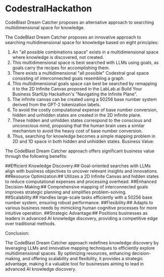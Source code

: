 # CodestralHackathon
CodeBlast Dream Catcher proposes an alternative approach to searching multidimensional space for knowledge.

The CodeBlast Dream Catcher proposes an innovative approach to searching multidimensional space for knowledge based on eight principles:

1. An "all possible combinations space" exists in a multidimensional space where knowledge is discovered, not created.
2. This multidimensional space is best searched with LLMs using goals, as goals carry the recipes for accomplishing them.
3. There exists a multidimensional "all possible" Codestral goal space consisting of interconnected goals resembling a graph.
4. This multidimensional goals space can best be searched by remapping it to the 2D Infinite Canvas proposed in the LabLab.ai Build Your Business StartUp Hackathon's "Navigating the Infinite Plane".
5. The infinite canvas can be created using a 50256 base number system derived from the GPT-2 tokenization labels.
6. To avoid the costly computational expense of base number conversion, hidden and unhidden states are created in the 2D infinite plane.
7. These hidden and unhidden states correspond to the conscious and unconscious mind, proposing that the human brain uses a similar mechanism to avoid the heavy cost of base number conversion.
8. Thus, searching for knowledge becomes a simple mapping problem in 2D and 1D space in both hidden and unhidden states.
Business Value:

The CodeBlast Dream Catcher approach offers significant business value through the following benefits:

##Efficient Knowledge Discovery:## Goal-oriented searches with LLMs align with business objectives to uncover relevant insights and innovations.
##Resource Optimization:## Utilizes a 2D Infinite Canvas and hidden states to reduce computational expenses and processing overhead.
##Enhanced Decision-Making:## Comprehensive mapping of interconnected goals improves strategic planning and simplifies problem-solving.
##Scalability:## Handles large-scale tasks efficiently with a 50256 base number system, ensuring robust performance.
##Flexibility:## Adapts to various business needs by mimicking human cognitive processes for more intuitive operation.
##Strategic Advantage:## Positions businesses as leaders in advanced AI knowledge discovery, providing a competitive edge over traditional methods.

Conclusion:

The CodeBlast Dream Catcher approach redefines knowledge discovery by leveraging LLMs and innovative mapping techniques to efficiently explore multidimensional spaces. By optimizing resources, enhancing decision-making, and offering scalability and flexibility, it provides a strategic advantage, making it a valuable tool for businesses aiming to lead in advanced AI knowledge discovery.
